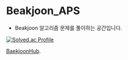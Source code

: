 # Beakjoon_APS

* Beakjoon 알고리즘 문제를 풀이하는 공간입니다.

[![Solved.ac Profile](http://mazassumnida.wtf/api/v2/generate_badge?boj=zieunpk0924)](https://solved.ac/zieunpk0924/)

[BaekjoonHub](https://github.com/BaekjoonHub/BaekjoonHub).
